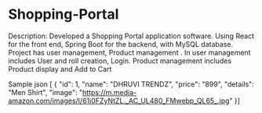 # Shopping-Portal
 Description: Developed a Shopping Portal application software. Using React for the front end, Spring Boot for the backend, with MySQL database. Project has user management, Product management . In user management includes User and roll creation, Login. Product management includes Product display and Add to Cart 
 
 Sample json
[
    {
        "id": 1,
        "name": "DHRUVI TRENDZ",
        "price": "899",
        "details": "Men Shirt",
        "image": "https://m.media-amazon.com/images/I/61i0FZyNtZL._AC_UL480_FMwebp_QL65_.jpg"
    }]
  
